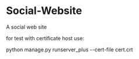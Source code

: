 # Social-Website
A social web site

for test with certificate host use:

python manage.py runserver_plus --cert-file cert.crt

